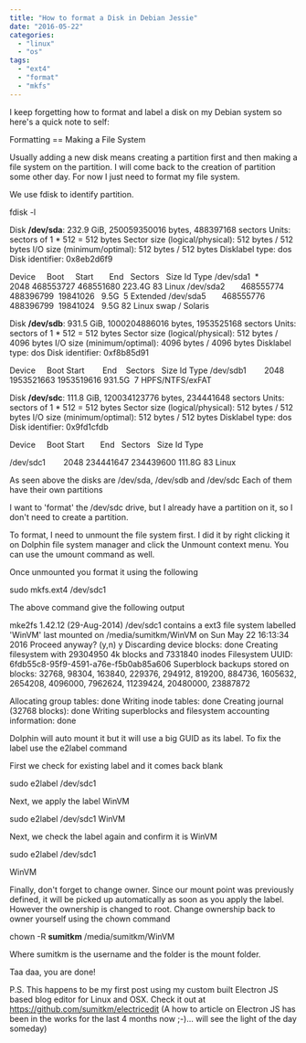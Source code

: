 ```yaml
---
title: "How to format a Disk in Debian Jessie"
date: "2016-05-22"
categories: 
  - "linux"
  - "os"
tags: 
  - "ext4"
  - "format"
  - "mkfs"
---
```


I keep forgetting how to format and label a disk on my Debian system so here's a quick note to self:

Formatting == Making a File System

Usually adding a new disk means creating a partition first and then making a file system on the partition. I will come back to the creation of partition some other day. For now I just need to format my file system.

We use fdisk to identify partition.

fdisk -l

Disk **/dev/sda**: 232.9 GiB, 250059350016 bytes, 488397168 sectors
Units: sectors of 1 \* 512 = 512 bytes
Sector size (logical/physical): 512 bytes / 512 bytes
I/O size (minimum/optimal): 512 bytes / 512 bytes
Disklabel type: dos
Disk identifier: 0x8eb2d6f9

Device     Boot     Start       End   Sectors   Size Id Type
/dev/sda1  \*         2048 468553727 468551680 223.4G 83 Linux
/dev/sda2       468555774 488396799  19841026   9.5G  5 Extended
/dev/sda5       468555776 488396799  19841024   9.5G 82 Linux swap / Solaris

Disk **/dev/sdb**: 931.5 GiB, 1000204886016 bytes, 1953525168 sectors
Units: sectors of 1 \* 512 = 512 bytes
Sector size (logical/physical): 512 bytes / 4096 bytes
I/O size (minimum/optimal): 4096 bytes / 4096 bytes
Disklabel type: dos
Disk identifier: 0xf8b85d91

Device     Boot Start        End    Sectors   Size Id Type
/dev/sdb1        2048 1953521663 1953519616 931.5G  7 HPFS/NTFS/exFAT

Disk **/dev/sdc**: 111.8 GiB, 120034123776 bytes, 234441648 sectors
Units: sectors of 1 \* 512 = 512 bytes
Sector size (logical/physical): 512 bytes / 512 bytes
I/O size (minimum/optimal): 512 bytes / 512 bytes
Disklabel type: dos
Disk identifier: 0x9fd1cfdb

Device     Boot Start       End   Sectors   Size Id Type

/dev/sdc1        2048 234441647 234439600 111.8G 83 Linux

As seen above the disks are /dev/sda, /dev/sdb and /dev/sdc Each of them have their own partitions

I want to 'format' the /dev/sdc drive, but I already have a partition on it, so I don't need to create a partition.

To format, I need to unmount the file system first. I did it by right clicking it on Dolphin file system manager and click the Unmount context menu. You can use the umount command as well.

Once unmounted you format it using the following

sudo mkfs.ext4 /dev/sdc1 

The above command give the following output

mke2fs 1.42.12 (29-Aug-2014)
/dev/sdc1 contains a ext3 file system labelled 'WinVM'
 last mounted on /media/sumitkm/WinVM on Sun May 22 16:13:34 2016
Proceed anyway? (y,n) y
Discarding device blocks: done
Creating filesystem with 29304950 4k blocks and 7331840 inodes
Filesystem UUID: 6fdb55c8-95f9-4591-a76e-f5b0ab85a606
Superblock backups stored on blocks:
 32768, 98304, 163840, 229376, 294912, 819200, 884736, 1605632, 2654208,
 4096000, 7962624, 11239424, 20480000, 23887872
 
Allocating group tables: done
Writing inode tables: done
Creating journal (32768 blocks): done
Writing superblocks and filesystem accounting information: done

Dolphin will auto mount it but it will use a big GUID as its label. To fix the label use the e2label command

First we check for existing label and it comes back blank

sudo e2label /dev/sdc1

Next, we apply the label WinVM

sudo e2label /dev/sdc1 WinVM

Next, we check the label again and confirm it is WinVM

sudo e2label /dev/sdc1

WinVM

Finally, don't forget to change owner. Since our mount point was previously defined, it will be picked up automatically as soon as you apply the label. However the ownership is changed to root. Change ownership back to owner yourself using the chown command

chown -R **sumitkm** /media/sumitkm/WinVM

Where sumitkm is the username and the folder is the mount folder.

Taa daa, you are done!

P.S. This happens to be my first post using my custom built Electron JS based blog editor for Linux and OSX. Check it out at https://github.com/sumitkm/electricedit (A how to article on Electron JS has been in the works for the last 4 months now ;-)... will see the light of the day someday)
